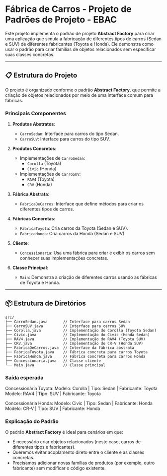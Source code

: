 # Fábrica de Carros - Projeto de Padrões de Projeto - EBAC

Este projeto implementa o padrão de projeto **Abstract Factory** para criar uma aplicação que simula a fabricação de diferentes tipos de carros (Sedan e SUV) de diferentes fabricantes (Toyota e Honda). Ele demonstra como usar o padrão para criar famílias de objetos relacionados sem especificar suas classes concretas.

---

## 📋 Estrutura do Projeto

O projeto é organizado conforme o padrão **Abstract Factory**, que permite a criação de objetos relacionados por meio de uma interface comum para fábricas.

### Principais Componentes

1. **Produtos Abstratos**:
    - `CarroSedan`: Interface para carros do tipo Sedan.
    - `CarroSUV`: Interface para carros do tipo SUV.

2. **Produtos Concretos**:
    - Implementações de `CarroSedan`:
        - `Corolla` (Toyota)
        - `Civic` (Honda)
    - Implementações de `CarroSUV`:
        - `RAV4` (Toyota)
        - `CRV` (Honda)

3. **Fábrica Abstrata**:
    - `FabricaDeCarros`: Interface que define métodos para criar os diferentes tipos de carros.

4. **Fábricas Concretas**:
    - `FabricaToyota`: Cria carros da Toyota (Sedan e SUV).
    - `FabricaHonda`: Cria carros da Honda (Sedan e SUV).

5. **Cliente**:
    - `Concessionaria`: Usa uma fábrica para criar e exibir os carros sem conhecer suas implementações concretas.

6. **Classe Principal**:
    - `Main`: Demonstra a criação de diferentes carros usando as fábricas de Toyota e Honda.

---

## 📦 Estrutura de Diretórios

```plaintext
src/
├── CarroSedan.java       // Interface para carros Sedan
├── CarroSUV.java         // Interface para carros SUV
├── Corolla.java          // Implementação do Corolla (Toyota Sedan)
├── Civic.java            // Implementação do Civic (Honda Sedan)
├── RAV4.java             // Implementação do RAV4 (Toyota SUV)
├── CRV.java              // Implementação do CR-V (Honda SUV)
├── FabricaDeCarros.java  // Interface da fábrica abstrata
├── FabricaToyota.java    // Fábrica concreta para carros Toyota
├── FabricaHonda.java     // Fábrica concreta para carros Honda
├── Concessionaria.java   // Classe cliente
└── Main.java             // Classe principal 
```

### Saída esperada

Concessionária Toyota:
Modelo: Corolla | Tipo: Sedan | Fabricante: Toyota
Modelo: RAV4 | Tipo: SUV | Fabricante: Toyota

Concessionária Honda:
Modelo: Civic | Tipo: Sedan | Fabricante: Honda
Modelo: CR-V | Tipo: SUV | Fabricante: Honda



### Explicação do Padrão

O padrão **Abstract Factory** é ideal para cenários em que:

- É necessário criar objetos relacionados (neste caso, carros de diferentes tipos e fabricantes).
- Queremos evitar acoplamento direto entre o cliente e as classes concretas.
- Precisamos adicionar novas famílias de produtos (por exemplo, outro fabricante) sem modificar o código existente.



